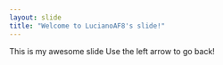 ```yaml
---
layout: slide
title: "Welcome to LucianoAF8's slide!"
---
```

This is my awesome slide
Use the left arrow to go back!
